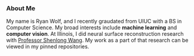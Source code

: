 ### About Me
My name is Ryan Wolf, and I recently graudated from UIUC with a BS in Computer Science.
My broad interests include **machine learning** and **computer vision**.
At Illinois, I did neural surface reconstruction research with [Professor Shenlong Wang](https://shenlong.web.illinois.edu/). My work as a part of that research can be viewed in my pinned repositories.
<!--
**ryantwolf/ryantwolf** is a ✨ _special_ ✨ repository because its `README.md` (this file) appears on your GitHub profile.

Here are some ideas to get you started:

- 🔭 I’m currently working on ...
- 🌱 I’m currently learning ...
- 👯 I’m looking to collaborate on ...
- 🤔 I’m looking for help with ...
- 💬 Ask me about ...
- 📫 How to reach me: ...
- 😄 Pronouns: ...
- ⚡ Fun fact: ...
-->
